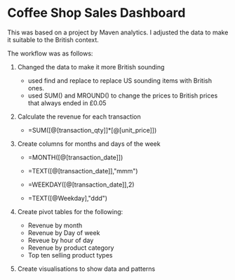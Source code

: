 # Coffee Shop Sales Dashboard

This was based on a project by Maven analytics. I adjusted the data to make it suitable to the British context.

The workflow was as follows:

1. Changed the data to make it more British sounding
	- used find and replace to replace US sounding items with British ones.
	- used SUM() and MROUND() to change the prices to British prices that always ended in £0.05

2. Calculate the revenue for each transaction
    - =SUM([@[transaction_qty]]*[@[unit_price]])

3. Create columns for months and days of the week
    - =MONTH([@[transaction_date]])
    - =TEXT([@[transaction_date]],"mmm")

    - =WEEKDAY([@[transaction_date]],2)
    - =TEXT([@Weekday],"ddd")

4. Create pivot tables for the following:
    - Revenue by month
    - Revenue by Day of week
    - Reveue by hour of day
    - Revenue by product category
    - Top ten selling product types

5. Create visualisations to show data and patterns 

